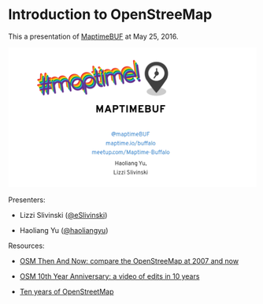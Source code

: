 # Introduction to OpenStreeMap

This a presentation of [MaptimeBUF](http://maptime.io/buffalo/) at May 25, 2016.

[![Link](https://raw.githubusercontent.com/MaptimeBUF/intro-to-osm/gh-pages/presentation-page.png)](http://maptimebuf.github.io/intro-to-osm)

Presenters:

* Lizzi Slivinski ([@eSlivinski](https://github.com/eSlivinski))

* Haoliang Yu ([@haoliangyu](https://github.com/haoliangyu))

Resources:

* [OSM Then And Now: compare the OpenStreeMap at 2007 and now](https://mvexel.github.io/thenandnow/#11/42.9778/-78.6769)

* [OSM 10th Year Anniversary: a video of edits in 10 years](https://youtu.be/7sC83j6vzjo)

* [Ten years of OpenStreetMap](https://www.factual.com/blog/ten-years-of-openstreetmap)

